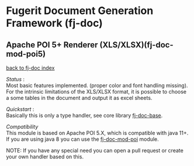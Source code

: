 # Fugerit Document Generation Framework (fj-doc)

## Apache POI 5+ Renderer (XLS/XLSX)(fj-doc-mod-poi5)

[back to fj-doc index](../README.md)  

*Status* :  
Most basic features implemented. (proper color and font handling missing).  
For the intrinsic limitations of the XLS/XLSX format, it is possible to choose a some tables in the document and output it as excel sheets.  
  
*Quickstart* :  
Basically this is only a type handler, see core library [fj-doc-base](../fj-doc-base/README.md).  

*Compatibility*  
This module is based on Apache POI 5.X, which is compatible with java 11+. If you are using java 8 you can use the [fj-doc-mod-poi](../fj-doc-mod-poi/README.md)   module. 

NOTE: If you have any special need you can open a pull request or create your own handler based on this.